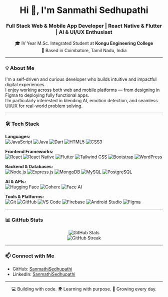 <h1 align="center">Hi 👋, I'm Sanmathi Sedhupathi</h1>
<h3 align="center">Full Stack Web & Mobile App Developer | React Native & Flutter | AI & UI/UX Enthusiast</h3>

<p align="center">
  🎓 IV Year M.Sc. Integrated Student at <b>Kongu Engineering College</b><br>
  📍 Based in Coimbatore, Tamil Nadu, India
</p>

---

### 💡 About Me

I'm a self-driven and curious developer who builds intuitive and impactful digital experiences.  
I enjoy working across both web and mobile platforms — from designing in Figma to deploying fully functional apps.  
I’m particularly interested in blending AI, emotion detection, and seamless UI/UX for real-world problem solving.

---

### 🛠️ Tech Stack

**Languages:**  
![JavaScript](https://img.shields.io/badge/JavaScript-f7df1e?style=flat-square&logo=javascript&logoColor=black)
![Java](https://img.shields.io/badge/Java-007396?style=flat-square&logo=java&logoColor=white)
![Dart](https://img.shields.io/badge/Dart-0175C2?style=flat-square&logo=dart&logoColor=white)
![HTML5](https://img.shields.io/badge/HTML5-e34c26?style=flat-square&logo=html5&logoColor=white)
![CSS3](https://img.shields.io/badge/CSS3-1572b6?style=flat-square&logo=css3&logoColor=white)

**Frontend Frameworks:**  
![React](https://img.shields.io/badge/React-61DAFB?style=flat-square&logo=react&logoColor=black)
![React Native](https://img.shields.io/badge/React_Native-20232a?style=flat-square&logo=react&logoColor=61DAFB)
![Flutter](https://img.shields.io/badge/Flutter-02569B?style=flat-square&logo=flutter&logoColor=white)
![Tailwind CSS](https://img.shields.io/badge/Tailwind_CSS-38B2AC?style=flat-square&logo=tailwind-css&logoColor=white)
![Bootstrap](https://img.shields.io/badge/Bootstrap-7952B3?style=flat-square&logo=bootstrap&logoColor=white)
![WordPress](https://img.shields.io/badge/WordPress-21759B?style=flat-square&logo=wordpress&logoColor=white)

**Backend & Databases:**  
![Node.js](https://img.shields.io/badge/Node.js-339933?style=flat-square&logo=nodedotjs&logoColor=white)
![Express.js](https://img.shields.io/badge/Express.js-404D59?style=flat-square&logo=express&logoColor=white)
![MongoDB](https://img.shields.io/badge/MongoDB-4EA94B?style=flat-square&logo=mongodb&logoColor=white)
![MySQL](https://img.shields.io/badge/MySQL-4479A1?style=flat-square&logo=mysql&logoColor=white)
![PostgreSQL](https://img.shields.io/badge/PostgreSQL-4169E1?style=flat-square&logo=postgresql&logoColor=white)

**AI & APIs:**  
![Hugging Face](https://img.shields.io/badge/HuggingFace-ffcc00?style=flat-square&logo=huggingface&logoColor=black)
![Cohere](https://img.shields.io/badge/Cohere_AI-purple?style=flat-square)
![Face AI](https://img.shields.io/badge/Face_AI-blue?style=flat-square)

**Tools & Platforms:**  
![Git](https://img.shields.io/badge/Git-F05032?style=flat-square&logo=git&logoColor=white)
![GitHub](https://img.shields.io/badge/GitHub-181717?style=flat-square&logo=github&logoColor=white)
![VS Code](https://img.shields.io/badge/VS_Code-007ACC?style=flat-square&logo=visual-studio-code&logoColor=white)
![Firebase](https://img.shields.io/badge/Firebase-ffca28?style=flat-square&logo=firebase&logoColor=black)
![Android Studio](https://img.shields.io/badge/Android_Studio-3DDC84?style=flat-square&logo=android-studio&logoColor=white)
![Figma](https://img.shields.io/badge/Figma-F24E1E?style=flat-square&logo=figma&logoColor=white)

---

### 📊 GitHub Stats

<p align="center">
  <img src="https://github-readme-stats.vercel.app/api?username=SanmathiSedhupathi&show_icons=true&theme=radical" alt="GitHub Stats" />
  <br />
  <img src="https://github-readme-streak-stats.herokuapp.com/?user=SanmathiSedhupathi&theme=radical" alt="GitHub Streak" />
</p>

---

### 📫 Connect with Me

- GitHub: [SanmathiSedhupathi](https://github.com/SanmathiSedhupathi)
- LinkedIn: [SanmathiSedhupathi](www.linkedin.com/in/sanmathi-sedhupathi08)


---

<p align="center">💻 Building with code. 🌍 Learning with purpose. 🚀 Growing every day.</p>
